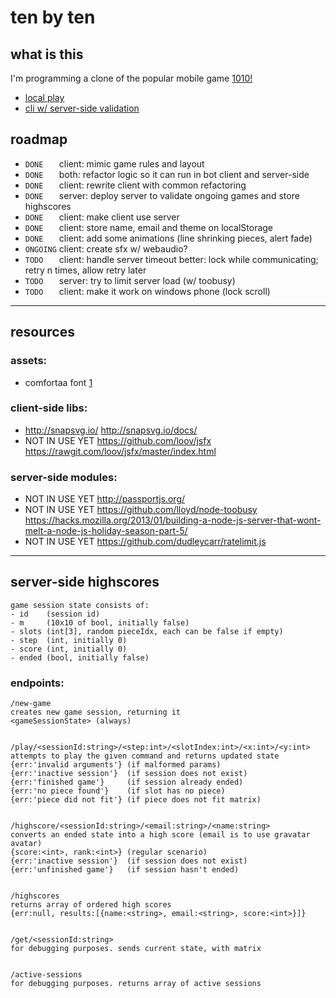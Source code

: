 # ten by ten

## what is this

I'm programming a clone of the popular mobile game [1010!](http://1010ga.me/)  

* [local play](http://rawgit.com/JosePedroDias/tenbyten/master/local.html)
* [cli w/ server-side validation](http://rawgit.com/JosePedroDias/tenbyten/master/index.html)


## roadmap

* `DONE   ` client: mimic game rules and layout
* `DONE   ` both:   refactor logic so it can run in bot client and server-side
* `DONE   ` client: rewrite client with common refactoring
* `DONE   ` server: deploy server to validate ongoing games and store highscores
* `DONE   ` client: make client use server
* `DONE   ` client: store name, email and theme on localStorage
* `DONE   ` client: add some animations (line shrinking pieces, alert fade)
* `ONGOING` client: create sfx w/ webaudio?
* `TODO   ` client: handle server timeout better: lock while communicating; retry n times, allow retry later
* `TODO   ` server: try to limit server load (w/ toobusy)
* `TODO   ` client: make it work on windows phone (lock scroll)


----


## resources

### assets:
* comfortaa font [1](http://www.dafont.com/pt/comfortaa.font)

### client-side libs:
* <http://snapsvg.io/> <http://snapsvg.io/docs/>
* NOT IN USE YET <https://github.com/loov/jsfx> <https://rawgit.com/loov/jsfx/master/index.html>

### server-side modules:
* NOT IN USE YET <http://passportjs.org/>
* NOT IN USE YET <https://github.com/lloyd/node-toobusy> <https://hacks.mozilla.org/2013/01/building-a-node-js-server-that-wont-melt-a-node-js-holiday-season-part-5/>
* NOT IN USE YET <https://github.com/dudleycarr/ratelimit.js>


----


## server-side highscores

    game session state consists of:
    - id    (session id)
    - m     (10x10 of bool, initially false)
    - slots (int[3], random pieceIdx, each can be false if empty)
    - step  (int, initially 0)
    - score (int, initially 0)
    - ended (bool, initially false)


### endpoints:
    
    /new-game
    creates new game session, returning it
    <gameSessionState> (always)
    
    
    /play/<sessionId:string>/<step:int>/<slotIndex:int>/<x:int>/<y:int>
    attempts to play the given command and returns updated state
    {err:'invalid arguments'} (if malformed params)    
    {err:'inactive session'}  (if session does not exist)
    {err:'finished game'}     (if session already ended)
    {err:'no piece found'}    (if slot has no piece)
    {err:'piece did not fit'} (if piece does not fit matrix)
    
    
    /highscore/<sessionId:string>/<email:string>/<name:string>
    converts an ended state into a high score (email is to use gravatar avatar)
    {score:<int>, rank:<int>} (regular scenario)
    {err:'inactive session'}  (if session does not exist)
    {err:'unfinished game'}   (if session hasn't ended)
    
    
    /highscores
    returns array of ordered high scores
    {err:null, results:[{name:<string>, email:<string>, score:<int>}]}
    
    
    /get/<sessionId:string>
    for debugging purposes. sends current state, with matrix
    
    
    /active-sessions
    for debugging purposes. returns array of active sessions
